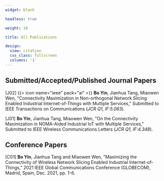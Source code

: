 ```yaml
---
widget: blank

headless: true

weight: 10

title: All Publications

design:
  view: citation
  css_class: fullscreen
  columns: '1'
---
```


## **Submitted/Accepted/Published Journal Papers**

[J02] {{< icon name="ieee" pack="ai" >}} **Bo Yin**, Jianhua Tang, Miaowen Wen, "Connectivity Maximization in Non-orthogonal Network Slicing Enabled Industrial Internet-of-Things with Multiple Services," Submitted to IEEE Transactions on Communications (*JCR Q1, IF:5.083*).

[J01] **Bo Yin**, Jianhua Tang, Miaowen Wen, "On the Connectivity Maximization in NOMA-Aided Industrial IoT with Multiple Services," Submitted to IEEE Wireless Communications Letters (*JCR Q1, IF:4.348*).

## **Conference Papers**

[C01] **Bo Yin**, Jianhua Tang and Miaowen Wen, "Maximizing the Connectivity of Wireless Network Slicing Enabled Industrial Internet-of-Things," 2021 IEEE Global Communications Conference (GLOBECOM), Madrid, Spain, Dec. 2021, pp. 1-6.
